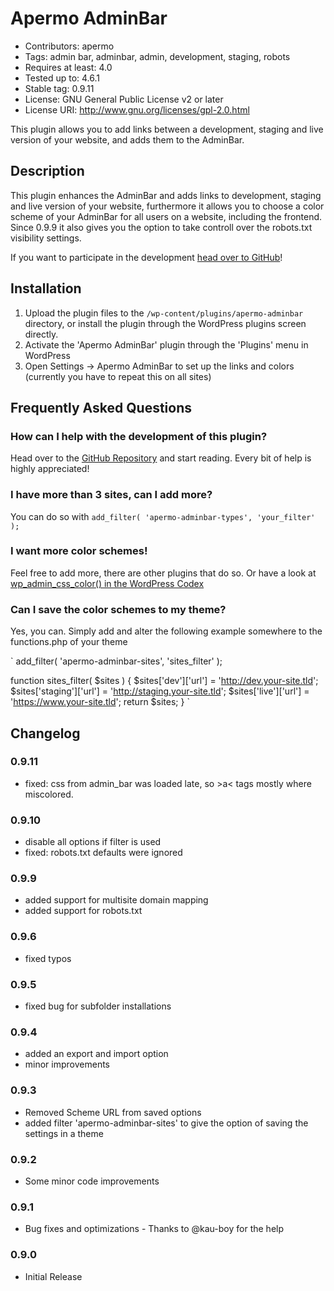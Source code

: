 # Apermo AdminBar #
* Contributors: apermo
* Tags: admin bar, adminbar, admin, development, staging, robots
* Requires at least: 4.0
* Tested up to: 4.6.1
* Stable tag: 0.9.11
* License: GNU General Public License v2 or later
* License URI: http://www.gnu.org/licenses/gpl-2.0.html

This plugin allows you to add links between a development, staging and live version of your website, and adds them to the AdminBar.

## Description ##

This plugin enhances the AdminBar and adds links to development, staging and live version of your website, furthermore it allows you to choose a color scheme of your AdminBar for all users on a website, including the frontend.
Since 0.9.9 it also gives you the option to take controll over the robots.txt visibility settings.

If you want to participate in the development [head over to GitHub](https://github.com/apermo/apermo-adminbar)!

## Installation ##

1. Upload the plugin files to the `/wp-content/plugins/apermo-adminbar` directory, or install the plugin through the WordPress plugins screen directly.
2. Activate the 'Apermo AdminBar' plugin through the 'Plugins' menu in WordPress
3. Open Settings -> Apermo AdminBar to set up the links and colors (currently you have to repeat this on all sites)

## Frequently Asked Questions ##

### How can I help with the development of this plugin? ###
Head over to the [GitHub Repository](https://github.com/apermo/apermo-adminbar) and start reading. Every bit of help is highly appreciated!

### I have more than 3 sites, can I add more? ###
You can do so with `add_filter( 'apermo-adminbar-types', 'your_filter' );`

### I want more color schemes! ###
Feel free to add more, there are other plugins that do so. Or have a look at [wp_admin_css_color() in the WordPress Codex](https://codex.wordpress.org/Function_Reference/wp_admin_css_color)

### Can I save the color schemes to my theme? ###
Yes, you can. Simply add and alter the following example somewhere to the functions.php of your theme

`
add_filter( 'apermo-adminbar-sites', 'sites_filter' );

function sites_filter( $sites ) {
    $sites['dev']['url'] = 'http://dev.your-site.tld';
    $sites['staging']['url'] = 'http://staging.your-site.tld';
    $sites['live']['url'] = 'https://www.your-site.tld';
    return $sites;
}
`

## Changelog ##

### 0.9.11 ###
* fixed: css from admin_bar was loaded late, so &gt;a&lt; tags mostly where miscolored.

### 0.9.10 ###
* disable all options if filter is used
* fixed: robots.txt defaults were ignored

### 0.9.9 ###
* added support for multisite domain mapping
* added support for robots.txt

### 0.9.6 ###
* fixed typos

### 0.9.5 ###
* fixed bug for subfolder installations

### 0.9.4 ###
* added an export and import option
* minor improvements

### 0.9.3 ###
* Removed Scheme URL from saved options
* added filter 'apermo-adminbar-sites' to give the option of saving the settings in a theme

### 0.9.2 ###
* Some minor code improvements

### 0.9.1 ###
* Bug fixes and optimizations - Thanks to @kau-boy for the help

### 0.9.0 ###
* Initial Release